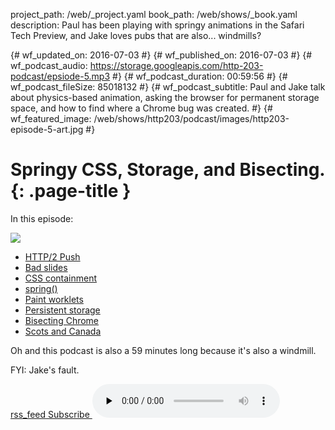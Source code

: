 project_path: /web/_project.yaml
book_path: /web/shows/_book.yaml
description: Paul has been playing with springy animations in the Safari Tech Preview, and Jake loves pubs that are also... windmills?

{# wf_updated_on: 2016-07-03 #}
{# wf_published_on: 2016-07-03 #}
{# wf_podcast_audio: https://storage.googleapis.com/http-203-podcast/epsiode-5.mp3 #}
{# wf_podcast_duration: 00:59:56 #}
{# wf_podcast_fileSize: 85018132 #}
{# wf_podcast_subtitle: Paul and Jake talk about physics-based animation, asking the browser for permanent storage space, and how to find where a Chrome bug was created. #}
{# wf_featured_image: /web/shows/http203/podcast/images/http203-episode-5-art.jpg #}

# Springy CSS, Storage, and Bisecting. {: .page-title }

In this episode:

<img src="/web/shows/http203/podcast/images/http203-episode-5-art.jpg" class="attempt-right">

* [HTTP/2 Push](https://www.igvita.com/2013/06/12/innovating-with-http-2.0-server-push/)
* [Bad slides](https://twitter.com/TStrothjohann/status/744816462745862144)
* [CSS containment](https://drafts.csswg.org/css-containment/)
* [spring()](https://webkit.org/demos/spring/)
* [Paint worklets](https://twitter.com/DasSurma/status/747417421938470912)
* [Persistent storage](/web/updates/2016/06/persistent-storage)
* [Bisecting Chrome](https://www.chromium.org/developers/bisect-builds-py)
* [Scots and Canada](http://www.educationscotland.gov.uk/scotsandcanada/survivingthewild/winterincanada.asp)

Oh and this podcast is also a 59 minutes long because it's also a windmill.

FYI: Jake's fault.

<a href="http://feeds.feedburner.com/Http203Podcast">
  <span class="material-icons">rss_feed</span>
  Subscribe
</a>

<audio src="https://storage.googleapis.com/http-203-podcast/epsiode-5.mp3" controls preload="none">

